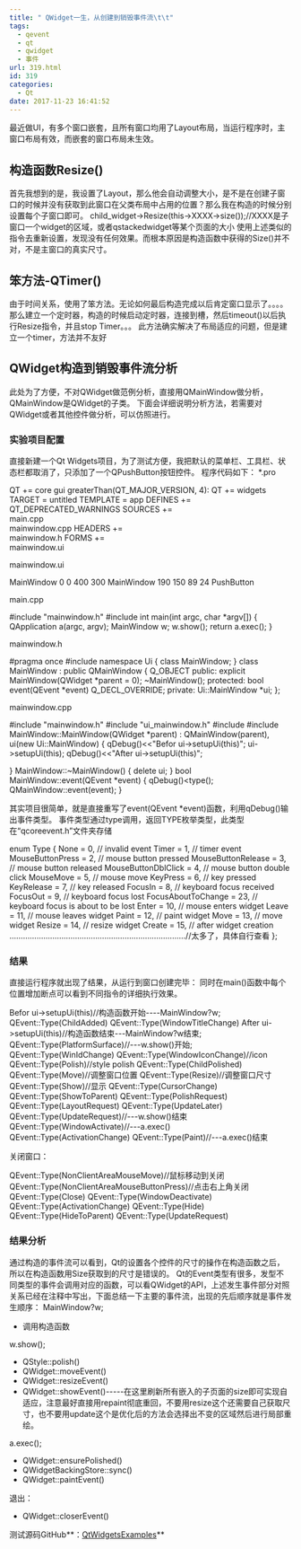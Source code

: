 ```yaml
---
title: " QWidget一生，从创建到销毁事件流\t\t"
tags:
  - qevent
  - qt
  - qwidget
  - 事件
url: 319.html
id: 319
categories:
  - Qt
date: 2017-11-23 16:41:52
---
```


最近做UI，有多个窗口嵌套，且所有窗口均用了Layout布局，当运行程序时，主窗口布局有效，而嵌套的窗口布局未生效。

构造函数Resize()
------------

首先我想到的是，我设置了Layout，那么他会自动调整大小，是不是在创建子窗口的时候并没有获取到此窗口在父类布局中占用的位置？那么我在构造的时候分别设置每个子窗口即可。 child_widget->Resize(this->XXXX->size());//XXXX是子窗口一个widget的区域，或者qstackedwidget等某个页面的大小 使用上述类似的指令去重新设置，发现没有任何效果。而根本原因是构造函数中获得的Size()并不对，不是主窗口的真实尺寸。

笨方法-QTimer()
------------

由于时间关系，使用了笨方法。无论如何最后构造完成以后肯定窗口显示了。。。。 那么建立一个定时器，构造的时候启动定时器，连接到槽，然后timeout()以后执行Resize指令，并且stop Timer。。。 此方法确实解决了布局适应的问题，但是建立一个timer，方法并不友好

QWidget构造到销毁事件流分析
-----------------

此处为了方便，不对QWidget做范例分析，直接用QMainWindow做分析，QMainWindow是QWidget的子类。 下面会详细说明分析方法，若需要对QWidget或者其他控件做分析，可以仿照进行。

### 实验项目配置

直接新建一个Qt Widgets项目，为了测试方便，我把默认的菜单栏、工具栏、状态栏都取消了，只添加了一个QPushButton按钮控件。 程序代码如下： *.pro

QT       += core gui
greaterThan(QT\_MAJOR\_VERSION, 4): QT += widgets
TARGET = untitled
TEMPLATE = app
DEFINES += QT\_DEPRECATED\_WARNINGS
SOURCES += \
        main.cpp \
        mainwindow.cpp
HEADERS += \
        mainwindow.h
FORMS += \
        mainwindow.ui

mainwindow.ui

<?xml version="1.0" encoding="UTF-8"?>
<ui version="4.0">
 <class>MainWindow</class>
 <widget class="QMainWindow" name="MainWindow">
  <property name="geometry">
   <rect>
    <x>0</x>
    <y>0</y>
    <width>400</width>
    <height>300</height>
   </rect>
  </property>
  <property name="windowTitle">
   <string>MainWindow</string>
  </property>
  <widget class="QWidget" name="centralWidget">
   <widget class="QPushButton" name="pushButton">
    <property name="geometry">
     <rect>
      <x>190</x>
      <y>150</y>
      <width>89</width>
      <height>24</height>
     </rect>
    </property>
    <property name="text">
     <string>PushButton</string>
    </property>
   </widget>
  </widget>
 </widget>
 <layoutdefault spacing="6" margin="11"/>
 <resources/>
 <connections/>
</ui>

main.cpp

#include "mainwindow.h"
#include <QApplication>
int main(int argc, char *argv\[\]) {
    QApplication a(argc, argv);
    MainWindow w;
    w.show();
    return a.exec();
}

mainwindow.h

#pragma once
#include <QMainWindow>
namespace Ui {
class MainWindow;
}
class MainWindow : public QMainWindow {
    Q_OBJECT
public:
    explicit MainWindow(QWidget *parent = 0);
    ~MainWindow();
protected:
    bool event(QEvent *event) Q\_DECL\_OVERRIDE;
private:
    Ui::MainWindow *ui;
};

mainwindow.cpp

#include "mainwindow.h"
#include "ui_mainwindow.h"
#include <QEvent>
#include <QDebug>
MainWindow::MainWindow(QWidget *parent) :
    QMainWindow(parent),
    ui(new Ui::MainWindow) {
    qDebug()<<"Befor ui->setupUi(this)";
    ui->setupUi(this);
    qDebug()<<"After ui->setupUi(this)";

}
MainWindow::~MainWindow() {
    delete ui;
}
bool MainWindow::event(QEvent *event) {
    qDebug()<<event->type();
    QMainWindow::event(event);
}

其实项目很简单，就是直接重写了event(QEvent *event)函数，利用qDebug()输出事件类型。 事件类型通过type调用，返回TYPE枚举类型，此类型在“qcoreevent.h”文件夹存储

enum Type {
        None = 0,                               // invalid event
        Timer = 1,                              // timer event
        MouseButtonPress = 2,                   // mouse button pressed
        MouseButtonRelease = 3,                 // mouse button released
        MouseButtonDblClick = 4,                // mouse button double click
        MouseMove = 5,                          // mouse move
        KeyPress = 6,                           // key pressed
        KeyRelease = 7,                         // key released
        FocusIn = 8,                            // keyboard focus received
        FocusOut = 9,                           // keyboard focus lost
        FocusAboutToChange = 23,                // keyboard focus is about to be lost
        Enter = 10,                             // mouse enters widget
        Leave = 11,                             // mouse leaves widget
        Paint = 12,                             // paint widget
        Move = 13,                              // move widget
        Resize = 14,                            // resize widget
        Create = 15,                            // after widget creation
 ……………………………………………………………………//太多了，具体自行查看
        };

### 结果

直接运行程序就出现了结果，从运行到窗口创建完毕： 同时在main()函数中每个位置增加断点可以看到不同指令的详细执行效果。

Befor ui->setupUi(this)//构造函数开始----MainWindow?w;
QEvent::Type(ChildAdded)
QEvent::Type(WindowTitleChange)
After ui->setupUi(this)//构造函数结束---MainWindow?w结束;
QEvent::Type(PlatformSurface)//---w.show()开始;
QEvent::Type(WinIdChange)
QEvent::Type(WindowIconChange)//icon
QEvent::Type(Polish)//style polish
QEvent::Type(ChildPolished)
QEvent::Type(Move)//调整窗口位置
QEvent::Type(Resize)//调整窗口尺寸
QEvent::Type(Show)//显示
QEvent::Type(CursorChange)
QEvent::Type(ShowToParent)
QEvent::Type(PolishRequest)
QEvent::Type(LayoutRequest)
QEvent::Type(UpdateLater)
QEvent::Type(UpdateRequest)//---w.show()结束
QEvent::Type(WindowActivate)//---a.exec()
QEvent::Type(ActivationChange)
QEvent::Type(Paint)//---a.exec()结束

关闭窗口：

QEvent::Type(NonClientAreaMouseMove)//鼠标移动到关闭
QEvent::Type(NonClientAreaMouseButtonPress)//点击右上角关闭
QEvent::Type(Close)
QEvent::Type(WindowDeactivate)
QEvent::Type(ActivationChange)
QEvent::Type(Hide)
QEvent::Type(HideToParent)
QEvent::Type(UpdateRequest)

### 结果分析

通过构造的事件流可以看到，Qt的设置各个控件的尺寸的操作在构造函数之后，所以在构造函数用Size获取到的尺寸是错误的。 Qt的Event类型有很多，发型不同类型的事件会调用对应的函数，可以看QWidget的API，上述发生事件部分对照关系已经在注释中写出，下面总结一下主要的事件流，出现的先后顺序就是事件发生顺序： MainWindow?w;

*   调用构造函数

w.show();

*   QStyle::polish()
*   QWidget::moveEvent()
*   QWidget::resizeEvent()
*   QWidget::showEvent()-----在这里刷新所有嵌入的子页面的size即可实现自适应，注意最好直接用repaint彻底重回，不要用resize这个还需要自己获取尺寸，也不要用update这个是优化后的方法会选择出不变的区域然后进行局部重绘。

a.exec();

*   QWidget::ensurePolished()
*   QWidgetBackingStore::sync()
*   QWidget::paintEvent()

退出：

*   QWidget::closerEvent()

测试源码GitHub**：[QtWidgetsExamples](https://github.com/TechieL/QtWidgetsExamples)**